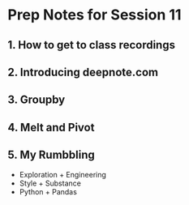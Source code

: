 # Prep Notes for Session 11
## 1. How to get to class recordings
## 2. Introducing deepnote.com
## 3. Groupby
## 4. Melt and Pivot
## 5. My Rumbbling
- Exploration + Engineering
- Style + Substance
- Python + Pandas
